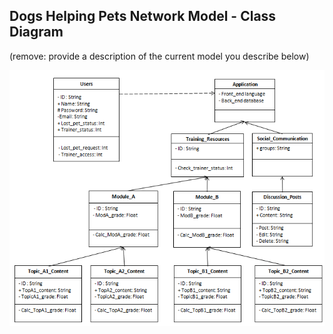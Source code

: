 ## Dogs Helping Pets Network Model - Class Diagram

(remove: provide a description of the current model you describe below)

![Class Diagram](../images/Class_Diagram.png)